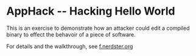 # AppHack -- Hacking Hello World
This is an exercise to demonstrate how an attacker could edit a compiled
binary to effect the behavoir of a piece of software.

For details and the walkthrough, see 
[f.nerdster.org](https://f.nerdster.org/log/hacking-compiled-application)
